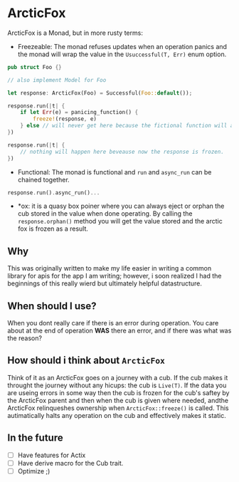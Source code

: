 # ArcticFox

ArcticFox is a Monad, but in more rusty terms:
- Freezeable: The monad refuses updates when an operation panics and the monad will wrap the value in the `Usuccessful(T, Err)` enum option.
```rust
pub struct Foo {}

// also implement Model for Foo

let response: ArcticFox(Foo) = Successful(Foo::default());

response.run(|t| {
    if let Err(e) = panicing_function() {
        freeze!(response, e)
    } else // will never get here because the fictional function will always panic
})

response.run(|t| {
    // nothing will happen here beveause now the response is frozen.
})
```
- Functional: The monad is functional and `run` and `async_run` can be chained together. 
```rust
response.run().async_run()...
```

- *ox: it is a quasy box poiner where you can always eject or orphan the cub stored in the value when done operating. By calling the `response.orphan()` method you will get the value stored and the arctic fox is frozen as a result.

## Why

This was originally written to make my life easier in writing a common library for apis for the app I am writing; however, i soon realized I had the beginnings of this really wierd but ultimately helpful datastructure. 

## When should I use?

When you dont really care if there is an error during operation. You care about at the end of operation **WAS** there an error, and if there was what was the reason?

## How should i think about `ArcticFox`

Think of it as an ArcticFox goes on a journey with a cub. If the cub makes it throught the journey without any hicups: the cub is `Live(T)`. If the data you are useing errors in some way then the cub is frozen for the cub's saftey by the ArcticFox parent and then when the cub is given where needed, andthe ArcticFox relinqueshes ownership when `ArcticFox::freeze()` is called. This autimatically halts any operation on the cub and effectively makes it static.

## In the future
 
- [ ] Have features for Actix
- [ ] Have derive macro for the Cub trait.
- [ ] Optimize ;)
